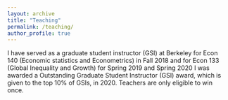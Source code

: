 ```yaml
---
layout: archive
title: "Teaching"
permalink: /teaching/
author_profile: true
---
```


I have served as a graduate student instructor (GSI) at Berkeley for Econ 140 (Economic statistics and Econometrics) in Fall 2018 and for Econ 133 (Global Inequality and Growth) for  Spring 2019 and Spring 2020 
I was awarded a Outstanding Graduate Student Instructor (GSI) award, which is given to the top 10% of GSIs, in 2020. Teachers are only eligible to win once.
